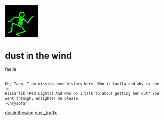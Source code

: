 ![dancer](assets/dancer.gif)

# dust in the wind

 faella
>
>   

```

Uh, Tann, I am missing some history here. Who is faella and why is she in
Hissarlik (Red Light?) And who do I talk to about getting her out? You
went through; enlighten me please.
-Chrysofar

```

  [dustinthewind](dustinthewind.md)  [dust_traffic](dust_traffic.md) 

 